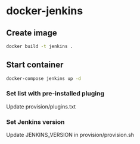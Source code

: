 # docker-jenkins

## Create image

```bash
docker build -t jenkins .
```

## Start container

```bash
docker-compose jenkins up -d
```

### Set list with pre-installed pluging

Update provision/plugins.txt

### Set Jenkins version

Update JENKINS_VERSION in provision/provision.sh
